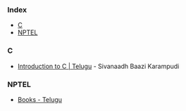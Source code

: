 ### Index

* [C](#c)
* [NPTEL](#nptel)


### <a id="c"></a>C

* [Introduction to C \| Telugu](https://www.computerintelugu.com/2012/11/cmenu.html) - Sivanaadh Baazi Karampudi


### NPTEL

* [Books - Telugu](https://sites.google.com/nptel.iitm.ac.in/translated-ebook/telugu)
